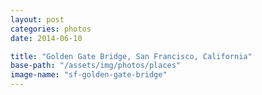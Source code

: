 ```yaml
---
layout: post
categories: photos
date: 2014-06-10

title: "Golden Gate Bridge, San Francisco, California"
base-path: "/assets/img/photos/places"
image-name: "sf-golden-gate-bridge"
---
```

